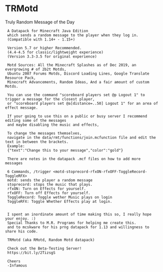 # TRMotd
Truly Random Message of the Day

     A Datapack for Minecraft Java Edition
     which sends a random message to the player when they log in.
     (Compatible with 1.14+ - 1.15+)

     Version 5.7 or higher Recommended.
     (4.4-4.5 for classic/lightweight experience)
     (Version 3.3-3.5 for original experience)
     
     Motd Sources: All the Minecraft Splashes as of Dec 2019, an evergrowing # of 2b2t Motds, 
     Ubuntu 2007 Forums Motds, Discord Loading Lines, Google Translate Resource Pack, 
     Minecraft Advancements, Random Ideas, And a fair amount of custom Motds.

     You can use the command "scoreboard players set @p Logout 1" to trigger a message for the closest player,
     or "scoreboard players set @a[distance=..50] Logout 1" for an area of effect message.

     If your going to use this on a public or busy server I recommend editing some of the messages 
     and maybe disabling the music and effects,

     To change the messages themselves, 
     navigate in the data/rmt/functions/join.mcfunction file and edit the text in between the brackets.
     Example:
     {"text":"Change this to your message","color":"gold"}
     
     There are notes in the datapack .mcf files on how to add more messages

     6 Commands, /trigger <motd-stoprecord-rfxON-rfxOFF-ToggleRecord-ToggleRFX>
     motd: sends the player a random message
     stoprecord: stops the music that plays.
     rfxON: Turn on Effects for yourself.
     rfxOFF: Turn off Effects for yourself.
     ToggleRecord: Toggle wether Music plays on login
     ToggleRFX: Toggle Whether Effects play at login.


     I spent an inordinate amount of time making this so, I really hope your enjoy. :)
     Special Thanks to M.R. Programs for helping me create this.
     and to mcskware for his prng datapack for 1.13 and willingness to share his code.

     TRMotd (aka RMotd, Random Motd datapack)
     
     Check out the Beta-Testing Server!
     https://bit.ly/2TizsgS

     Cheers 
     -Infamous 
